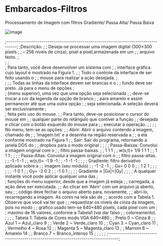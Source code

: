 # Embarcados-Filtros
Processamento de Imagem com filtros Gradiente/ Passa Alta/ Passa Baixa

![image](https://user-images.githubusercontent.com/80075307/201699465-415d1772-6909-424d-8569-ee374eaac70f.png)

;-----------------------------------------------------------------------------------;
;Descrição:                                                                         ;
;        Deseja-se processar uma imagem digital (300×300 pixels                     ;
;        – 256 níveis de cinza), pixel a pixel,armazenada em um                     ;
;        arquivo texto.                                                             ;    
;                                                                                   ;    
;        Para tanto, você deve desenvolver um sistema com                           ;
;        interface gráfica cujo layout é mostrado na Figura 1.                      ;
;        Todo o controle da interface de ser feito usando o                         ;
;        mouse para realizar a ação desejada.                                       ;    
;                                                                                   ;
;        Todas as linhas da interface devem ser brancas e o                         ; 
;        fundo deve ser preto. Já para o menu de opções                             ;  
;        (menu superior), uma vez que uma opção seja selecionada                    ;
;        deve-se trocar a cor da legenda da opção de branco                         ;
;        para amarelo e assim permanecer até que uma outra opção                    ;
;        seja selecionada. A seleção deverá ser exclusivamente                      ;            
;        feita pelo uso do mouse.                                                   ;
;        Para tanto, deve-se posicionar o cursor do mouse em                        ;
;        qualquer parte do retângulo que contiver a função                          ;
;        desejada e clicar com o botão esquerdo do mouse para                       ;
;        executar a operação.                                                       ;
;                                                                                   ;
;        No menu, tem-se as opções:                                                 ;
;           Abrir: Abrir o arquivo contendo a imagem, chamado de                    ;
;                 ‘imagem.txt’ e a desenha na região reservada a                    ;
;                  a ela conforme mostrado na Figura 1                              ;
;           Sair: Sair do programa, retornando a janela DOS do                      ;
;                 dropbox para o modo original                                      ;
;                                                                                   ;
;           Passa-Baixas: Convolui a imagem original com o                          ;
;                         filtro passa-baixas.                                      ;
;                                           1 1 1                                   ;
;                           w(s,t)= 1/9     1 1 1                                   ;
;                                           1 1 1                                   ;
;                                                                                   ;
;           Passa-Altas: Convolui a imagem original com o                           ;
;                        filtro passa-altas.                                        ;
;                                        -1 -1 -1                                   ;
;                               w(s,t)=  -1  9 -1                                   ;
;                                        -1 -1 -1                                   ;
;                                                                                   ;
;           Gradiente: filtro derivativo aplicado sobre a                           ;
;                      imagem (seu módulo)                                          ;
;                                          -1 -2 -1                                 ;
;                           Gx=             0  0  0                                 ;
;                                           1 2   1                                 ;
;                                                                                   ;
;                                                                                   ;
;                                          -1  0  1                                 ;
;                           Gy=            -2  0  2                                 ;
;                                          -1  0  1                                 ;
;                                                                                   ;
;                           Gradiente ≈ |Gx|+|Gy|                                   ;
;                                                                                   ;
;        A qualquer instante você pode aplicar qualquer uma das                     ;  
;        funções do menu superior, desde que a imagem já esteja                     ;
;        carregada, a ação deve ser executada.                                      ;
;        Ao clicar em ‘Abrir’ com um arquivo já aberto, seu                         ;
;        código deve fechar o arquivo aberto para, novamente,                       ;
;        abri-lo, recarregando a imagem. As cores na tela são de                    ;
;        acordo com a Tabela 1. Observe que você vai ter que                        ;
;        requantizar os níveis de cinza da imagem, pois no modo                     ;
;        gráfico usado tem-se 640×480 pixels, cada pixel com um                     ;
;        máximo de 16 valores, conforme a Tabela1 (vai dar falso                    ;
;        coloreamento).                                                             ;
;                                                                                   ;
;       Tabela 1:         Tabela de Cores modo VGA 640×480                          ;
;                            Preto 0    ~   Cinza 8                                 ;
;                            Azul 1     ~   Azul_claro 9                            ;
;                            Verde 2    ~   Verde_claro 10                          ;
;                            Cyan 3     ~   Cyan_claro 11                           ;
;                            Vermelho 4 ~   Rosa 12                                 ;
;                            Magenta 5  ~   Magenta_claro 13                        ;
;                            Marrom 6   ~   Amarelo 14                              ;
;                            Branco 7   ~   Branco_intenso 15                       ;
;                                                                                   ;
;                                                                                   ;
;-----------------------------------------------------------------------------------;
